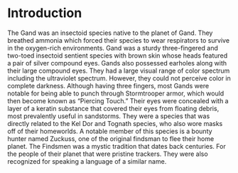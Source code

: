 # Introduction

The Gand was an insectoid species native to the planet of Gand.
They breathed ammonia which forced their species to wear respirators to survive in the oxygen-rich environments.
Gand was a sturdy three-fingered and two-toed insectoid sentient species with brown skin whose heads featured a pair of silver compound eyes.
Gands also possessed earholes along with their large compound eyes.
They had a large visual range of color spectrum including the ultraviolet spectrum.
However, they could not perceive color in complete darkness.
Although having three fingers, most Gands were notable for being able to punch through Stormtrooper armor, which would then become known as “Piercing Touch.” Their eyes were concealed with a layer of a keratin substance that covered their eyes from floating debris, most prevalently useful in sandstorms.
They were a species that was directly related to the Kel Dor and Tognath species, who also wore masks off of their homeworlds.
A notable member of this species is a bounty hunter named Zuckuss, one of the original findsman to flee their home planet.
The Findsmen was a mystic tradition that dates back centuries.
For the people of their planet that were pristine trackers.
They were also recognized for speaking a language of a similar name.

